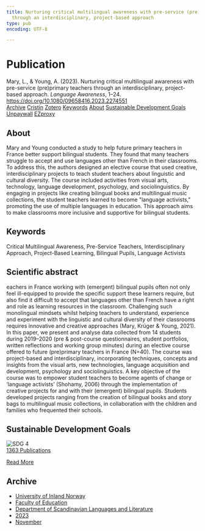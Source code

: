 ```yaml
---
title: Nurturing critical multilingual awareness with pre-service (pre)primary teachers
  through an interdisciplinary, project-based approach
type: pub
encoding: UTF-8

---
```

<h1>Publication</h1>
<article id="csl-bib-container-FVZ7ADGR" class="csl-bib-container">
  <div class="csl-bib-body"> <div class="csl-entry">Mary, L., &#38; Young, A. (2023). Nurturing critical multilingual awareness with pre-service (pre)primary teachers through an interdisciplinary, project-based approach. <i>Language Awareness</i>, 1–24. <a href="https://doi.org/10.1080/09658416.2023.2274551">https://doi.org/10.1080/09658416.2023.2274551</a></div> </div>
  <div class="csl-bib-buttons">
    <a href="#taxonomy-article-FVZ7ADGR" alt="archive" class="csl-bib-button">Archive</a>
    <a href="https://app.cristin.no/results/show.jsf?id=2199811" alt="Cristin" class="csl-bib-button">Cristin</a>
    <a href="http://zotero.org/groups/5881554/items/FVZ7ADGR" alt="Zotero" class="csl-bib-button">Zotero</a>
    <a href="#keywords-article-FVZ7ADGR" alt="keywords" class="csl-bib-button">Keywords</a>
    <a href="#about-article-FVZ7ADGR" alt="about_pub" class="csl-bib-button">About</a>
    <a href="#sdg-article-FVZ7ADGR" alt="sdg" class="csl-bib-button">Sustainable Development Goals</a>
    <a href="https://doi.org/10.1080/09658416.2023.2274551" alt="Unpaywall" class="csl-bib-button">Unpaywall</a>
    <a href="https://doi.org/10.1080/09658416.2023.2274551" alt="EZproxy" class="csl-bib-button">EZproxy</a>
  </div>
  <div id="csl-bib-meta-container-FVZ7ADGR"></div>
</article>
<div id="csl-bib-meta-FVZ7ADGR" class="csl-bib-meta">
  <article id="about-article-FVZ7ADGR" class="about_pub-article">
    <h1>About</h1>
    Mary and Young conducted a study to help future primary teachers in France better support bilingual students. They found that many teachers struggle to accept and use languages other than French in their classrooms. To address this, the authors designed an elective course that used creative, interdisciplinary projects to teach student teachers about linguistic and cultural diversity. The course included activities from visual arts, technology, language development, psychology, and sociolinguistics. By engaging in projects like creating bilingual books and multilingual music collections, the student teachers learned to become "language activists," promoting the use of multiple languages in education. This approach aims to make classrooms more inclusive and supportive for bilingual students.
  </article>
  <article id="keywords-article-FVZ7ADGR" class="keywords-article">
    <h1>Keywords</h1>
    Critical Multilingual Awareness, Pre-Service Teachers, Interdisciplinary Approach, Project-Based Learning, Bilingual Pupils, Language Activists
  </article>
  <article id="abstract-article-FVZ7ADGR" class="abstract-article">
    <h1>Scientific abstract</h1>
    eachers in France working with (emergent) bilingual pupils often not  
only feel ill-equipped to provide the specific support these learners  
require, but also find it difficult to accept that languages other than  
French have a right and role as learning resources in the classroom.  
Challenging such monolingual mindsets whilst helping teachers to  
understand, experience and experiment with the linguistic and cultural  
diversity of their classrooms requires innovative and creative approaches  
(Mary, Krüger & Young, 2021). In this paper, we present and analyse  
data collected from 14 students during 2019–2020 (pre & post-course  
questionnaires, student portfolios, written reflections and working  
group minutes) during an elective course offered to future (pre)primary  
teachers in France (N=40). The course was project-based and interdisciplinary, incorporating techniques, concepts and insights from the  
visual arts, new technologies, language acquisition and development,  
psychology and sociolinguistics. A key objective of the course was to  
empower student teachers to become agents of change or ‘language  
activists’ (Shohamy, 2006) through the implementation of creative projects for and with their (emergent) bilingual pupils. Students developed  
projects ranging from the creation of bilingual books and story bags to  
multilingual music collections, in collaboration with the children and  
families who frequented their schools.
  </article>
  <article id="sdg-article-FVZ7ADGR" class="sdg-article">
    <h1>Sustainable Development Goals</h1>
    <div class="sdg-container"><div id="sdg4" class="sdg">
        <img src="{{< params subfolder >}}images/sdg/sdg04_en.png" class="image" alt="SDG 4">
        <div class="sdg-overlay">
          <a href="{{< params subfolder >}}en/archive/?sdg=4#archive" class="sdg-publication-count"><span>1363</span> Publications</a>
          <p><a href="https://sdgs.un.org/goals/goal4" class="sdg-read-more">Read More</a></p>
        </div>
      </div></div>
  </article>
  <article id="taxonomy-article-FVZ7ADGR" class="taxonomy-article">
    <h1>Archive</h1>
    <ul>
      <li><a href="{{< params subfolder >}}en/archive/?key=3DCRN523">University of Inland Norway</a></li>
      <li><a href="{{< params subfolder >}}en/archive/?key=WYNZA47F">Faculty of Education</a></li>
      <li><a href="{{< params subfolder >}}en/archive/?key=T9U6ILTU">Department of Scandinavian Languages and Literature</a></li>
      <li><a href="{{< params subfolder >}}en/archive/?key=2WDT9FBV">2023</a></li>
      <li><a href="{{< params subfolder >}}en/archive/?key=SVLIDEJJ">November</a></li>
    </ul>
  </article>
</div>
